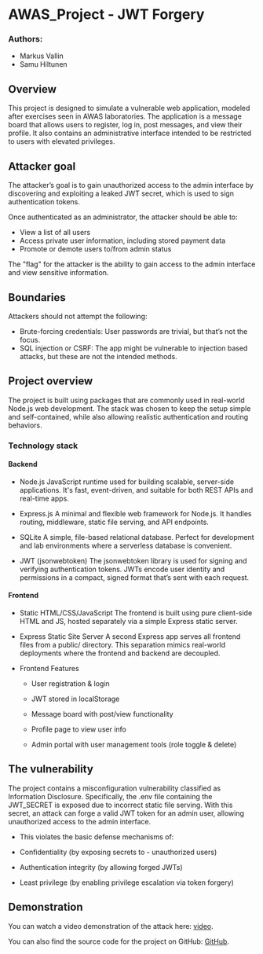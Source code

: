 # AWAS_Project - JWT Forgery

### Authors:
 - Markus Vallin
 - Samu Hiltunen

## Overview

This project is designed to simulate a vulnerable web application, modeled after exercises seen in AWAS laboratories. The application is a message board that allows users to register, log in, post messages, and view their profile. It also contains an administrative interface intended to be restricted to users with elevated privileges.

## Attacker goal

The attacker’s goal is to gain unauthorized access to the admin interface by discovering and exploiting a leaked JWT secret, which is used to sign authentication tokens.

Once authenticated as an administrator, the attacker should be able to:

- View a list of all users
- Access private user information, including stored payment data
- Promote or demote users to/from admin status

The "flag" for the attacker is the ability to gain access to the admin interface and view sensitive information.

## Boundaries

Attackers should not attempt the following:

- Brute-forcing credentials: User passwords are trivial, but that’s not the focus.
- SQL injection or CSRF:  The app might be vulnerable to injection based attacks, but these are not the intended methods.

## Project overview

The project is built using packages that are commonly used in real-world Node.js web development. The stack was chosen to keep the setup simple and self-contained, while also allowing realistic authentication and routing behaviors.

### Technology stack

#### Backend

- Node.js
JavaScript runtime used for building scalable, server-side applications. It's fast, event-driven, and suitable for both REST APIs and real-time apps.

- Express.js
A minimal and flexible web framework for Node.js. It handles routing, middleware, static file serving, and API endpoints.

- SQLite
A simple, file-based relational database. Perfect for development and lab environments where a serverless database is convenient.

- JWT (jsonwebtoken)
The jsonwebtoken library is used for signing and verifying authentication tokens. JWTs encode user identity and permissions in a compact, signed format that’s sent with each request.

#### Frontend

- Static HTML/CSS/JavaScript
The frontend is built using pure client-side HTML and JS, hosted separately via a simple Express static server.

- Express Static Site Server
A second Express app serves all frontend files from a public/ directory. This separation mimics real-world deployments where the frontend and backend are decoupled.

- Frontend Features

    - User registration & login

    - JWT stored in localStorage

    - Message board with post/view functionality

    - Profile page to view user info

    - Admin portal with user management tools (role toggle & delete)

## The vulnerability

The project contains a misconfiguration vulnerability classified as Information Disclosure. Specifically, the .env file containing the JWT_SECRET is exposed due to incorrect static file serving. With this secret, an attack can forge a valid JWT token for an admin user, allowing unauthorized access to the admin interface.

- This violates the basic defense mechanisms of:

- Confidentiality (by exposing secrets to - unauthorized users)

- Authentication integrity (by allowing forged JWTs)

- Least privilege (by enabling privilege escalation via token forgery)

## Demonstration

You can watch a video demonstration of the attack here: [video](https://www.youtube.com/watch?v=example).

You can also find the source code for the project on GitHub: [GitHub]().